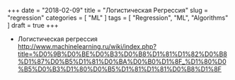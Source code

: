 +++
date = "2018-02-09"
title = "Логистическая Регрессия"
slug = "regression"
categories = [ "ML" ]
tags = [ "Regression", "ML", "Algorithms" ]
draft = true
+++

* Логистическая регрессия http://www.machinelearning.ru/wiki/index.php?title=%D0%9B%D0%BE%D0%B3%D0%B8%D1%81%D1%82%D0%B8%D1%87%D0%B5%D1%81%D0%BA%D0%B0%D1%8F_%D1%80%D0%B5%D0%B3%D1%80%D0%B5%D1%81%D1%81%D0%B8%D1%8F